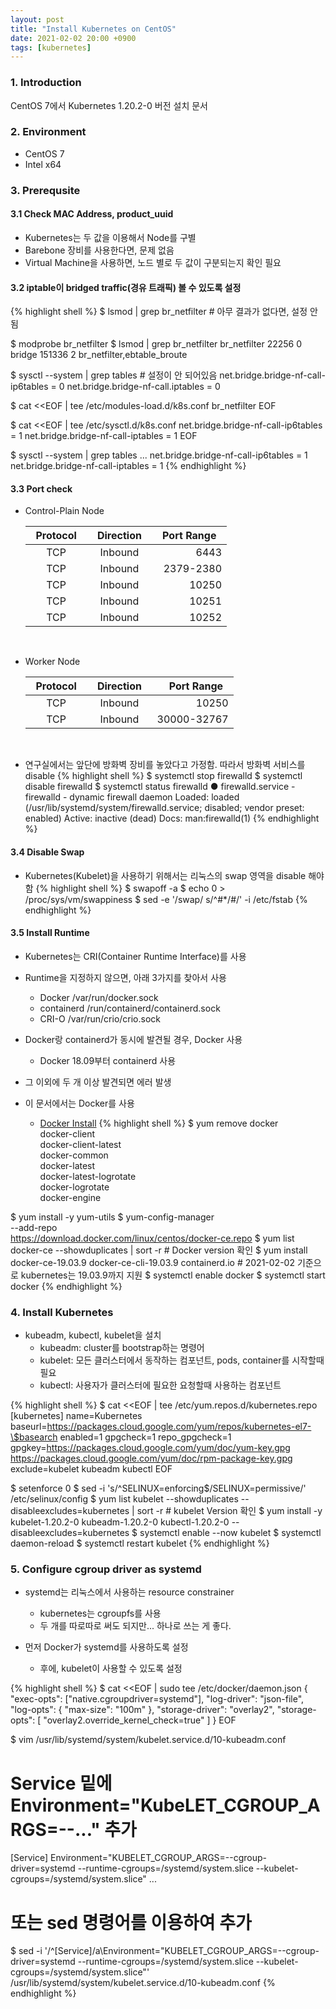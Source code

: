 ```yaml
---
layout: post
title: "Install Kubernetes on CentOS"
date: 2021-02-02 20:00 +0900
tags: [kubernetes]
---
```


### 1. Introduction
CentOS 7에서 Kubernetes 1.20.2-0 버전 설치 문서

### 2. Environment
* CentOS 7
* Intel x64

### 3. Prerequsite
#### 3.1 Check MAC Address, product_uuid
* Kubernetes는 두 값을 이용해서 Node를 구별
* Barebone 장비를 사용한다면, 문제 없음
* Virtual Machine을 사용하면, 노드 별로 두 값이 구분되는지 확인 필요

#### 3.2 iptable이 bridged traffic(경유 트래픽) 볼 수 있도록 설정
{% highlight shell %}
$ lsmod | grep br_netfilter # 아무 결과가 없다면, 설정 안 됨

$ modprobe br_netfilter
$ lsmod | grep br_netfilter
br_netfilter     22256 0
bridge          151336 2 br_netfilter,ebtable_broute

$ sysctl --system | grep tables  # 설정이 안 되어있음
net.bridge.bridge-nf-call-ip6tables = 0
net.bridge.bridge-nf-call.iptables = 0

$ cat <<EOF | tee /etc/modules-load.d/k8s.conf
br_netfilter
EOF

$ cat <<EOF | tee /etc/sysctl.d/k8s.conf
net.bridge.bridge-nf-call-ip6tables = 1
net.bridge.bridge-nf-call-iptables = 1
EOF

$ sysctl --system | grep tables
...
net.bridge.bridge-nf-call-ip6tables = 1
net.bridge.bridge-nf-call-iptables = 1
{% endhighlight %}

#### 3.3 Port check
* Control-Plain Node

	| &nbsp; Protocol &nbsp; | &nbsp; Direction &nbsp; | &nbsp; Port Range &nbsp; |
	| :---: | :---: | ------: |
	|TCP|Inbound|6443|
	|TCP|Inbound|2379-2380|
	|TCP|Inbound|10250|
	|TCP|Inbound|10251|
	|TCP|Inbound|10252|

&nbsp;  
* Worker Node

    | &nbsp; Protocol &nbsp; | &nbsp; Direction &nbsp; | &nbsp; Port Range &nbsp; |
    | :---: | :---: | ---: |
    |TCP|Inbound|10250|
    |TCP|Inbound|30000-32767|

&nbsp;  
* 연구실에서는 앞단에 방화벽 장비를 놓았다고 가정함. 따라서 방화벽 서비스를 disable
{% highlight shell %}
$ systemctl stop firewalld
$ systemctl disable firewalld
$ systemctl status firewalld
● firewalld.service - firewalld - dynamic firewall daemon
Loaded: loaded (/usr/lib/systemd/system/firewalld.service; disabled; vendor preset: enabled)
Active: inactive (dead)
Docs: man:firewalld(1)
{% endhighlight %}

#### 3.4 Disable Swap
* Kubernetes(Kubelet)을 사용하기 위해서는 리눅스의 swap 영역을 disable 해야함 
{% highlight shell %}
$ swapoff -a 
$ echo 0 > /proc/sys/vm/swappiness
$ sed -e '/swap/ s/^#*/#/' -i /etc/fstab 
{% endhighlight %}

#### 3.5 Install Runtime
* Kubernetes는 CRI(Container Runtime Interface)를 사용
* Runtime을 지정하지 않으면, 아래 3가지를 찾아서 사용
  * Docker	/var/run/docker.sock
  * containerd /run/containerd/containerd.sock
  * CRI-O	/var/run/crio/crio.sock

* Docker랑 containerd가 동시에 발견될 경우, Docker 사용
  * Docker 18.09부터 containerd 사용
* 그 이외에 두 개 이상 발견되면 에러 발생
* 이 문서에서는 Docker를 사용
  * [Docker Install](https://docs.docker.com/engine/install/centos/)
{% highlight shell %}
$ yum remove docker \
			docker-client \
			docker-client-latest \
			docker-common \
			docker-latest \
			docker-latest-logrotate \
			docker-logrotate \
			docker-engine

$ yum install -y yum-utils
$ yum-config-manager \
	--add-repo \
	https://download.docker.com/linux/centos/docker-ce.repo
$ yum list docker-ce --showduplicates | sort -r # Docker version 확인
$ yum install docker-ce-19.03.9 docker-ce-cli-19.03.9 containerd.io # 2021-02-02 기준으로 kubernetes는 19.03.9까지 지원
$ systemctl enable docker
$ systemctl start docker
{% endhighlight %}

### 4. Install Kubernetes
* kubeadm, kubectl, kubelet을 설치
  * kubeadm: cluster를 bootstrap하는 명령어
  * kubelet: 모든 클러스터에서 동작하는 컴포넌트, pods, container를 시작할때 필요
  * kubectl: 사용자가 클러스터에 필요한 요청할때 사용하는 컴포넌트

{% highlight shell %}
$ cat <<EOF | tee /etc/yum.repos.d/kubernetes.repo
[kubernetes]
name=Kubernetes
baseurl=https://packages.cloud.google.com/yum/repos/kubernetes-el7-\$basearch
enabled=1
gpgcheck=1
repo_gpgcheck=1
gpgkey=https://packages.cloud.google.com/yum/doc/yum-key.gpg https://packages.cloud.google.com/yum/doc/rpm-package-key.gpg
exclude=kubelet kubeadm kubectl
EOF

$ setenforce 0
$ sed -i 's/^SELINUX=enforcing$/SELINUX=permissive/' /etc/selinux/config
$ yum list kubelet --showduplicates --disableexcludes=kubernetes | sort -r # kubelet Version 확인
$ yum install -y kubelet-1.20.2-0 kubeadm-1.20.2-0 kubectl-1.20.2-0 --disableexcludes=kubernetes
$ systemctl enable --now kubelet
$ systemctl daemon-reload
$ systemctl restart kubelet
{% endhighlight %}

### 5. Configure cgroup driver as systemd
* systemd는 리눅스에서 사용하는 resource constrainer
  * kubernetes는 cgroupfs를 사용
  * 두 개를 따로따로 써도 되지만... 하나로 쓰는 게 좋다.

* 먼저 Docker가 systemd를 사용하도록 설정
  * 후에, kubelet이 사용할 수 있도록 설정

{% highlight shell %}
$ cat <<EOF | sudo tee /etc/docker/daemon.json
{
  "exec-opts": ["native.cgroupdriver=systemd"],
  "log-driver": "json-file",
  "log-opts": {
    "max-size": "100m"
  },
  "storage-driver": "overlay2",
  "storage-opts": [
    "overlay2.override_kernel_check=true"
  ]
}
EOF

$ vim /usr/lib/systemd/system/kubelet.service.d/10-kubeadm.conf
# Service 밑에 Environment="KubeLET_CGROUP_ARGS=--..." 추가

[Service]
Environment="KUBELET_CGROUP_ARGS=--cgroup-driver=systemd --runtime-cgroups=/systemd/system.slice --kubelet-cgroups=/systemd/system.slice"
...

# 또는 sed 명령어를 이용하여 추가
$ sed -i '/^\[Service\]/a\Environment=\"KUBELET_CGROUP_ARGS=--cgroup-driver=systemd --runtime-cgroups=/systemd/system.slice --kubelet-cgroups=/systemd/system.slice\"' /usr/lib/systemd/system/kubelet.service.d/10-kubeadm.conf
{% endhighlight %}